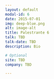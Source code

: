 ```yaml
---
layout: default
modal-id: 6
date: 2015-07-01
img: deep-blue.png
alt: image-alt
title: Palestrante 6
talk: TBD
talk-date: TBD
description: Bio

# Optional
site: TBD
company: TBD

---
```

